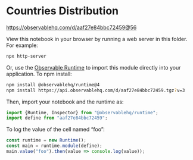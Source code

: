# Countries Distribution

https://observablehq.com/d/aaf27e84bbc72459@56

View this notebook in your browser by running a web server in this folder. For
example:

~~~sh
npx http-server
~~~

Or, use the [Observable Runtime](https://github.com/observablehq/runtime) to
import this module directly into your application. To npm install:

~~~sh
npm install @observablehq/runtime@4
npm install https://api.observablehq.com/d/aaf27e84bbc72459.tgz?v=3
~~~

Then, import your notebook and the runtime as:

~~~js
import {Runtime, Inspector} from "@observablehq/runtime";
import define from "aaf27e84bbc72459";
~~~

To log the value of the cell named “foo”:

~~~js
const runtime = new Runtime();
const main = runtime.module(define);
main.value("foo").then(value => console.log(value));
~~~
